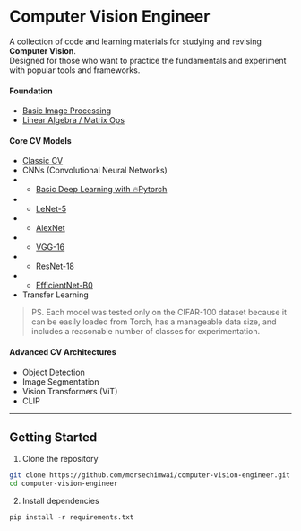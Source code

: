 # Computer Vision Engineer

A collection of code and learning materials for studying and revising **Computer Vision**.  
Designed for those who want to practice the fundamentals and experiment with popular tools and frameworks.

#### Foundation

- [Basic Image Processing](./notebooks/image-processing.ipynb)
- [Linear Algebra / Matrix Ops](./notebooks/linear-algebra-matrix-ops.ipynb)

#### Core CV Models

- [Classic CV](./notebooks/classic-cv.ipynb)
- CNNs (Convolutional Neural Networks)
- - [Basic Deep Learning with 🔥Pytorch](./notebooks/basic-pytorch-dl.ipynb)
- - [LeNet-5](./notebooks/cnn-lenet-5.ipynb)
- - [AlexNet](./notebooks/cnn-alexnet.ipynb)
- - [VGG-16](./notebooks/cnn-vgg-16.ipynb)
- - [ResNet-18](./notebooks/cnn-resnet-18.ipynb)
- - [EfficientNet-B0](./notebooks/cnn-efficientnet-b0.ipynb)
- Transfer Learning

> PS. Each model was tested only on the CIFAR-100 dataset because it can be easily loaded from Torch, has a manageable data size, and includes a reasonable number of classes for experimentation.

#### Advanced CV Architectures

- Object Detection
- Image Segmentation
- Vision Transformers (ViT)
- CLIP

---

## Getting Started

1. Clone the repository

```bash
git clone https://github.com/morsechimwai/computer-vision-engineer.git
cd computer-vision-engineer
```

2. Install dependencies

```
pip install -r requirements.txt
```